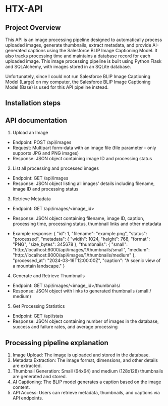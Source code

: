 # HTX-API

## Project Overview
This API is an image processing pipeline designed to automatically process uploaded images, generate thumbnails, extract metadata, and provide AI-generated captions using the Salesforce BLIP Image Captioning Model. It also tracks processing time and maintains a database record for each uploaded image. This image processing pipeline is built using Python Flask and SQLAlchemy, with images stored in an SQLite database. 

Unfortunately, since I could not run Salesforce BLIP Image Captioning Model (Large) on my computer, the Salesforce BLIP Image Captioning Model (Base) is used for this API pipeline instead. 

## Installation steps


## API documentation
1. Upload an Image

- Endpoint: POST /api/images
- Request: Multipart form-data with an image file (file parameter - only supports JPG and PNG images)
- Response: JSON object containing image ID and processing status

2. List all processing and processed images
- Endpoint: GET /api/images
- Response: JSON object listing all images' details including filename, image ID and processing status

3. Retrieve Metadata

- Endpoint: GET /api/images/<image_id>
- Response: JSON object containing filename, image ID, caption, processing time, processing status, thumbnail links and other metadata

- Example response:
  {
  "id": 1,
  "filename": "example.png",
  "status": "processed",
  "metadata": {
    "width": 1024,
    "height": 768,
    "format": "PNG",
    "size_bytes": 345678
  },
  "thumbnails": {
    "small": "http://localhost:8000/api/images/1/thumbnails/small",
    "medium": "http://localhost:8000/api/images/1/thumbnails/medium"
  },
  "processed_at": "2024-03-16T12:00:00Z",
  "caption": "A scenic view of a mountain landscape."
}


4. Generate and Retrieve Thumbnails

- Endpoint: GET /api/images/<image_id>/thumbnails/<size>
- Response: JSON object with links to generated thumbnails (small / medium)

5. Get Processing Statistics

- Endpoint: GET /api/stats
- Response: JSON object containing number of images in the database, success and failure rates, and average processing 

## Processing pipeline explanation
1. Image Upload: The image is uploaded and stored in the database.
2. Metadata Extraction: The image format, dimensions, and other details are extracted.
3. Thumbnail Generation: Small (64x64) and medium (128x128) thumbnails are generated and stored.
4. AI Captioning: The BLIP model generates a caption based on the image content.
5. API Access: Users can retrieve metadata, thumbnails, and captions via API endpoints.
